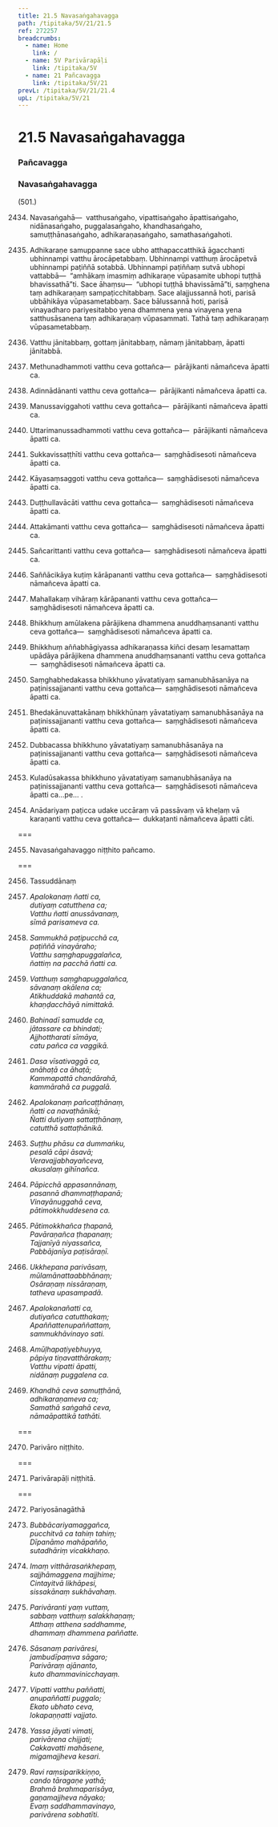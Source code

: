 ```yaml
---
title: 21.5 Navasaṅgahavagga
path: /tipitaka/5V/21/21.5
ref: 272257
breadcrumbs:
  - name: Home
    link: /
  - name: 5V Parivārapāḷi
    link: /tipitaka/5V
  - name: 21 Pañcavagga
    link: /tipitaka/5V/21
prevL: /tipitaka/5V/21/21.4
upL: /tipitaka/5V/21
---
```


# 21.5 Navasaṅgahavagga

### Pañcavagga

### Navasaṅgahavagga

(501.)

2434. Navasaṅgahā—  vatthusaṅgaho, vipattisaṅgaho āpattisaṅgaho, nidānasaṅgaho, puggalasaṅgaho, khandhasaṅgaho, samuṭṭhānasaṅgaho, adhikaraṇasaṅgaho, samathasaṅgahoti.

2435. Adhikaraṇe samuppanne sace ubho atthapaccatthikā āgacchanti ubhinnampi vatthu ārocāpetabbaṃ. Ubhinnampi vatthuṃ ārocāpetvā ubhinnampi paṭiññā sotabbā. Ubhinnampi paṭiññaṃ sutvā ubhopi vattabbā—  “amhākaṃ imasmiṃ adhikaraṇe vūpasamite ubhopi tuṭṭhā bhavissathā”ti. Sace āhaṃsu—  “ubhopi tuṭṭhā bhavissāmā”ti, saṃghena taṃ adhikaraṇaṃ sampaṭicchitabbaṃ. Sace alajjussannā hoti, parisā ubbāhikāya vūpasametabbaṃ. Sace bālussannā hoti, parisā vinayadharo pariyesitabbo yena dhammena yena vinayena yena satthusāsanena taṃ adhikaraṇaṃ vūpasammati. Tathā taṃ adhikaraṇaṃ vūpasametabbaṃ.

2436. Vatthu jānitabbaṃ, gottaṃ jānitabbaṃ, nāmaṃ jānitabbaṃ, āpatti jānitabbā.

2437. Methunadhammoti vatthu ceva gottañca—  pārājikanti nāmañceva āpatti ca.

2438. Adinnādānanti vatthu ceva gottañca—  pārājikanti nāmañceva āpatti ca.

2439. Manussaviggahoti vatthu ceva gottañca—  pārājikanti nāmañceva āpatti ca.

2440. Uttarimanussadhammoti vatthu ceva gottañca—  pārājikanti nāmañceva āpatti ca.

2441. Sukkavissaṭṭhīti vatthu ceva gottañca—  saṃghādisesoti nāmañceva āpatti ca.

2442. Kāyasaṃsaggoti vatthu ceva gottañca—  saṃghādisesoti nāmañceva āpatti ca.

2443. Duṭṭhullavācāti vatthu ceva gottañca—  saṃghādisesoti nāmañceva āpatti ca.

2444. Attakāmanti vatthu ceva gottañca—  saṃghādisesoti nāmañceva āpatti ca.

2445. Sañcarittanti vatthu ceva gottañca—  saṃghādisesoti nāmañceva āpatti ca.

2446. Saññācikāya kuṭiṃ kārāpananti vatthu ceva gottañca—  saṃghādisesoti nāmañceva āpatti ca.

2447. Mahallakaṃ vihāraṃ kārāpananti vatthu ceva gottañca—  saṃghādisesoti nāmañceva āpatti ca.

2448. Bhikkhuṃ amūlakena pārājikena dhammena anuddhaṃsananti vatthu ceva gottañca—  saṃghādisesoti nāmañceva āpatti ca.

2449. Bhikkhuṃ aññabhāgiyassa adhikaraṇassa kiñci desaṃ lesamattaṃ upādāya pārājikena dhammena anuddhaṃsananti vatthu ceva gottañca—  saṃghādisesoti nāmañceva āpatti ca.

2450. Saṃghabhedakassa bhikkhuno yāvatatiyaṃ samanubhāsanāya na paṭinissajjananti vatthu ceva gottañca—  saṃghādisesoti nāmañceva āpatti ca.

2451. Bhedakānuvattakānaṃ bhikkhūnaṃ yāvatatiyaṃ samanubhāsanāya na paṭinissajjananti vatthu ceva gottañca—  saṃghādisesoti nāmañceva āpatti ca.

2452. Dubbacassa bhikkhuno yāvatatiyaṃ samanubhāsanāya na paṭinissajjananti vatthu ceva gottañca—  saṃghādisesoti nāmañceva āpatti ca.

2453. Kuladūsakassa bhikkhuno yāvatatiyaṃ samanubhāsanāya na paṭinissajjananti vatthu ceva gottañca—  saṃghādisesoti nāmañceva āpatti ca…pe… .

2454. Anādariyaṃ paṭicca udake uccāraṃ vā passāvaṃ vā kheḷaṃ vā karaṇanti vatthu ceva gottañca—  dukkaṭanti nāmañceva āpatti cāti.

===

2455. Navasaṅgahavaggo niṭṭhito pañcamo.



===

2456. Tassuddānaṃ



2457. _Apalokanaṃ ñatti ca,_  
_dutiyaṃ catutthena ca;_  
_Vatthu ñatti anussāvanaṃ,_  
_sīmā parisameva ca._  


2458. _Sammukhā paṭipucchā ca,_  
_paṭiññā vinayāraho;_  
_Vatthu saṃghapuggalañca,_  
_ñattiṃ na pacchā ñatti ca._  


2459. _Vatthuṃ saṃghapuggalañca,_  
_sāvanaṃ akālena ca;_  
_Atikhuddakā mahantā ca,_  
_khaṇḍacchāyā nimittakā._  


2460. _Bahinadī samudde ca,_  
_jātassare ca bhindati;_  
_Ajjhottharati sīmāya,_  
_catu pañca ca vaggikā._  


2461. _Dasa vīsativaggā ca,_  
_anāhaṭā ca āhaṭā;_  
_Kammapattā chandārahā,_  
_kammārahā ca puggalā._  


2462. _Apalokanaṃ pañcaṭṭhānaṃ,_  
_ñatti ca navaṭhānikā;_  
_Ñatti dutiyaṃ sattaṭṭhānaṃ,_  
_catutthā sattaṭhānikā._  


2463. _Suṭṭhu phāsu ca dummaṅku,_  
_pesalā cāpi āsavā;_  
_Veravajjabhayañceva,_  
_akusalaṃ gihīnañca._  


2464. _Pāpicchā appasannānaṃ,_  
_pasannā dhammaṭṭhapanā;_  
_Vinayānuggahā ceva,_  
_pātimokkhuddesena ca._  


2465. _Pātimokkhañca ṭhapanā,_  
_Pavāraṇañca ṭhapanaṃ;_  
_Tajjanīyā niyassañca,_  
_Pabbājanīya paṭisāraṇī._  


2466. _Ukkhepana parivāsaṃ,_  
_mūlamānattaabbhānaṃ;_  
_Osāraṇaṃ nissāraṇaṃ,_  
_tatheva upasampadā._  


2467. _Apalokanañatti ca,_  
_dutiyañca catutthakaṃ;_  
_Apaññattenupaññattaṃ,_  
_sammukhāvinayo sati._  


2468. _Amūḷhapaṭiyebhuyya,_  
_pāpiya tiṇavatthārakaṃ;_  
_Vatthu vipatti āpatti,_  
_nidānaṃ puggalena ca._  


2469. _Khandhā ceva samuṭṭhānā,_  
_adhikaraṇameva ca;_  
_Samathā saṅgahā ceva,_  
_nāmaāpattikā tathāti._  


===

2470. Parivāro niṭṭhito.



===

2471. Parivārapāḷi niṭṭhitā.



===

2472. Pariyosānagāthā



2473. _Bubbācariyamaggañca,_  
_pucchitvā ca tahiṃ tahiṃ;_  
_Dīpanāmo mahāpañño,_  
_sutadhāriṃ vicakkhaṇo._  


2474. _Imaṃ vitthārasaṅkhepaṃ,_  
_sajjhāmaggena majjhime;_  
_Cintayitvā likhāpesi,_  
_sissakānaṃ sukhāvahaṃ._  


2475. _Parivāranti yaṃ vuttaṃ,_  
_sabbaṃ vatthuṃ salakkhaṇaṃ;_  
_Atthaṃ atthena saddhamme,_  
_dhammaṃ dhammena paññatte._  


2476. _Sāsanaṃ parivāresi,_  
_jambudīpaṃva sāgaro;_  
_Parivāraṃ ajānanto,_  
_kuto dhammavinicchayaṃ._  


2477. _Vipatti vatthu paññatti,_  
_anupaññatti puggalo;_  
_Ekato ubhato ceva,_  
_lokapaṇṇatti vajjato._  


2478. _Yassa jāyati vimati,_  
_parivārena chijjati;_  
_Cakkavatti mahāsene,_  
_migamajjheva kesari._  


2479. _Ravi raṃsiparikkiṇṇo,_  
_cando tāragaṇe yathā;_  
_Brahmā brahmaparisāya,_  
_gaṇamajjheva nāyako;_  
_Evaṃ saddhammavinayo,_  
_parivārena sobhatīti._  



